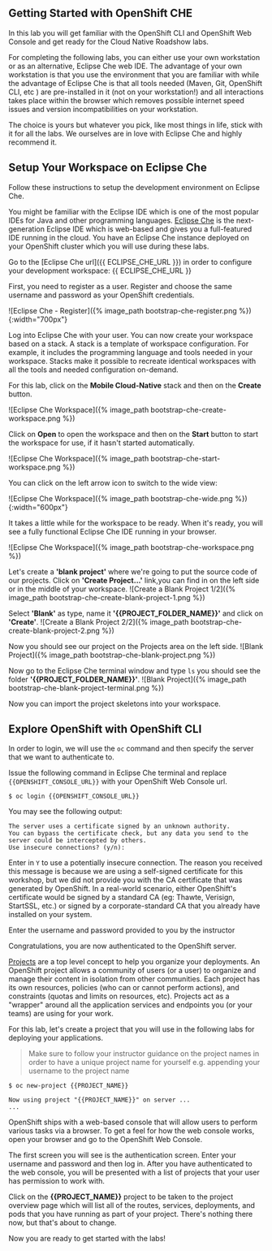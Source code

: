## Getting Started with OpenShift CHE

In this lab you will get familiar with the OpenShift CLI and OpenShift Web Console 
and get ready for the Cloud Native Roadshow labs.

For completing the following labs, you can either use your own workstation or as an 
alternative, Eclipse Che web IDE. The advantage of your own workstation is that you use the 
environment that you are familiar with while the advantage of Eclipse Che is that all 
tools needed (Maven, Git, OpenShift CLI, etc ) are pre-installed in it (not on your workstation!) and all interactions 
takes place within the browser which removes possible internet speed issues and version incompatibilities 
on your workstation.

The choice is yours but whatever you pick, like most things in life, stick with it for all the labs. We 
ourselves are in love with Eclipse Che and highly recommend it.

## Setup Your Workspace on Eclipse Che

Follow these instructions to setup the development environment on Eclipse Che. 

You might be familiar with the Eclipse IDE which is one of the most popular IDEs for Java and other programming languages. [Eclipse Che](https://www.eclipse.org/che/) is the next-generation Eclipse IDE which is web-based and gives you a full-featured IDE running in the cloud. You have an Eclipse Che instance deployed on your OpenShift cluster
which you will use during these labs.

Go to the [Eclipse Che url]({{ ECLIPSE_CHE_URL }}) in order to configure your development workspace: {{ ECLIPSE_CHE_URL }}

First, you need to register as a user. Register and choose the same username and password as your OpenShift credentials.

![Eclipse Che - Register]({% image_path bootstrap-che-register.png %}){:width="700px"}

Log into Eclipse Che with your user. You can now create your workspace based on a stack. A stack is a template of workspace configuration. For example, it includes the programming language and tools needed in your workspace. Stacks make it possible to recreate identical workspaces with all the tools and needed configuration on-demand. 

For this lab, click on the **Mobile Cloud-Native** stack and then on the **Create** button. 

![Eclipse Che Workspace]({% image_path bootstrap-che-create-workspace.png %})

Click on **Open** to open the workspace and then on the **Start** button to start the workspace for use, if it hasn't started automatically.

![Eclipse Che Workspace]({% image_path bootstrap-che-start-workspace.png %})

You can click on the left arrow icon to switch to the wide view:

![Eclipse Che Workspace]({% image_path bootstrap-che-wide.png %}){:width="600px"}

It takes a little while for the workspace to be ready. When it's ready, you will see a fully functional 
Eclipse Che IDE running in your browser.

![Eclipse Che Workspace]({% image_path bootstrap-che-workspace.png %})

Let's create a **'blank project'** where we're going to put the source code of our projects. Click on **'Create Project...'** link,you can find in on the left side or in the middle of your workspace.
![Create a Blank Project 1/2]({% image_path bootstrap-che-create-blank-project-1.png %})

Select **'Blank'** as type, name it **'{{PROJECT_FOLDER_NAME}}'** and click on **'Create'**.
![Create a Blank Project 2/2]({% image_path bootstrap-che-create-blank-project-2.png %})

Now you should see our project on the Projects area on the left side.
![Blank Project]({% image_path bootstrap-che-blank-project.png %})

Now go to the Eclipse Che terminal window and type `ls` you should see the folder **'{{PROJECT_FOLDER_NAME}}'**.
![Blank Project]({% image_path bootstrap-che-blank-project-terminal.png %})

Now you can import the project skeletons into your workspace.

## Explore OpenShift with OpenShift CLI

In order to login, we will use the `oc` command and then specify the server that we want to authenticate to.

Issue the following command in Eclipse Che terminal and replace `{{OPENSHIFT_CONSOLE_URL}}` with your OpenShift Web Console url. 

~~~shell
$ oc login {{OPENSHIFT_CONSOLE_URL}}
~~~

You may see the following output:

~~~shell
The server uses a certificate signed by an unknown authority.
You can bypass the certificate check, but any data you send to the server could be intercepted by others.
Use insecure connections? (y/n):
~~~

Enter in `Y` to use a potentially insecure connection.  The reason you received this message is because we are using a self-signed certificate for this workshop, but we did not provide you with the CA certificate that was generated by OpenShift. In a real-world scenario, either OpenShift's certificate would be signed by a standard CA (eg: Thawte, Verisign, StartSSL, etc.) or signed by a corporate-standard CA that you already have installed on your system.

Enter the username and password provided to you by the instructor

Congratulations, you are now authenticated to the OpenShift server.

[Projects]({{OPENSHIFT_DOCS_BASE}}/architecture/core_concepts/projects_and_users.html#projects)  are a top level concept to help you organize your deployments. An
OpenShift project allows a community of users (or a user) to organize and manage their content in isolation from other communities. Each project has its own resources, policies (who can or cannot perform actions), and constraints (quotas and limits on resources, etc). Projects act as a "wrapper" around all the application services and endpoints you (or your teams) are using for your work.

For this lab, let's create a project that you will use in the following labs for 
deploying your applications. 

> Make sure to follow your instructor guidance on the project names in order to have a unique project name for yourself e.g. appending your username to the project name

~~~shell
$ oc new-project {{PROJECT_NAME}}

Now using project "{{PROJECT_NAME}}" on server ...
...
~~~

OpenShift ships with a web-based console that will allow users to
perform various tasks via a browser.  To get a feel for how the web console
works, open your browser and go to the OpenShift Web Console.

The first screen you will see is the authentication screen. Enter your username and password and 
then log in. After you have authenticated to the web console, you will be presented with a list of projects that your user has permission to work with. 

Click on the **{{PROJECT_NAME}}** project to be taken to the project overview page which will list all of the routes, services, deployments, and pods that you have running as part of your project. There's nothing there now, but that's about to change.

Now you are ready to get started with the labs!
